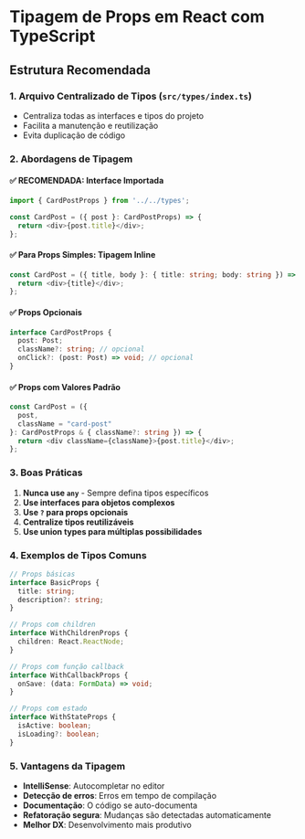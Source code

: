 # Tipagem de Props em React com TypeScript

## Estrutura Recomendada

### 1. Arquivo Centralizado de Tipos (`src/types/index.ts`)
- Centraliza todas as interfaces e tipos do projeto
- Facilita a manutenção e reutilização
- Evita duplicação de código

### 2. Abordagens de Tipagem

#### ✅ **RECOMENDADA: Interface Importada**
```typescript
import { CardPostProps } from '../../types';

const CardPost = ({ post }: CardPostProps) => {
  return <div>{post.title}</div>;
};
```

#### ✅ **Para Props Simples: Tipagem Inline**
```typescript
const CardPost = ({ title, body }: { title: string; body: string }) => {
  return <div>{title}</div>;
};
```

#### ✅ **Props Opcionais**
```typescript
interface CardPostProps {
  post: Post;
  className?: string; // opcional
  onClick?: (post: Post) => void; // opcional
}
```

#### ✅ **Props com Valores Padrão**
```typescript
const CardPost = ({ 
  post, 
  className = "card-post" 
}: CardPostProps & { className?: string }) => {
  return <div className={className}>{post.title}</div>;
};
```

### 3. Boas Práticas

1. **Nunca use `any`** - Sempre defina tipos específicos
2. **Use interfaces para objetos complexos**
3. **Use `?` para props opcionais**
4. **Centralize tipos reutilizáveis**
5. **Use union types para múltiplas possibilidades**

### 4. Exemplos de Tipos Comuns

```typescript
// Props básicas
interface BasicProps {
  title: string;
  description?: string;
}

// Props com children
interface WithChildrenProps {
  children: React.ReactNode;
}

// Props com função callback
interface WithCallbackProps {
  onSave: (data: FormData) => void;
}

// Props com estado
interface WithStateProps {
  isActive: boolean;
  isLoading?: boolean;
}
```

### 5. Vantagens da Tipagem

- **IntelliSense**: Autocompletar no editor
- **Detecção de erros**: Erros em tempo de compilação
- **Documentação**: O código se auto-documenta
- **Refatoração segura**: Mudanças são detectadas automaticamente
- **Melhor DX**: Desenvolvimento mais produtivo 